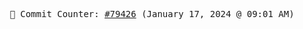 <p align="center">
    <samp>
        📮 Commit Counter: <a href="https://github.com/Javascript-void0/Javascript-void0/commits/main">#79426</a> (January 17, 2024 @ 09:01 AM)
    </samp>
</p>